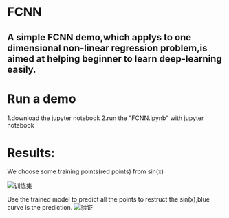 # FCNN
## A simple FCNN demo,which applys to one dimensional non-linear regression problem,is aimed at helping beginner to learn deep-learning easily.

# Run a demo
1.download the jupyter notebook
2.run the "FCNN.ipynb" with jupyter notebook

# Results:
We choose some training points(red points) from sin(x)

![训练集](https://user-images.githubusercontent.com/89449763/195748509-c38ac681-155f-4535-ab52-2fb57cceea46.png)

Use the trained model to predict all the points to restruct the sin(x),blue curve is the prediction.
![验证](https://user-images.githubusercontent.com/89449763/195748520-3bfa37bb-1ed6-4a59-a6de-e55e9bda84ac.png)
